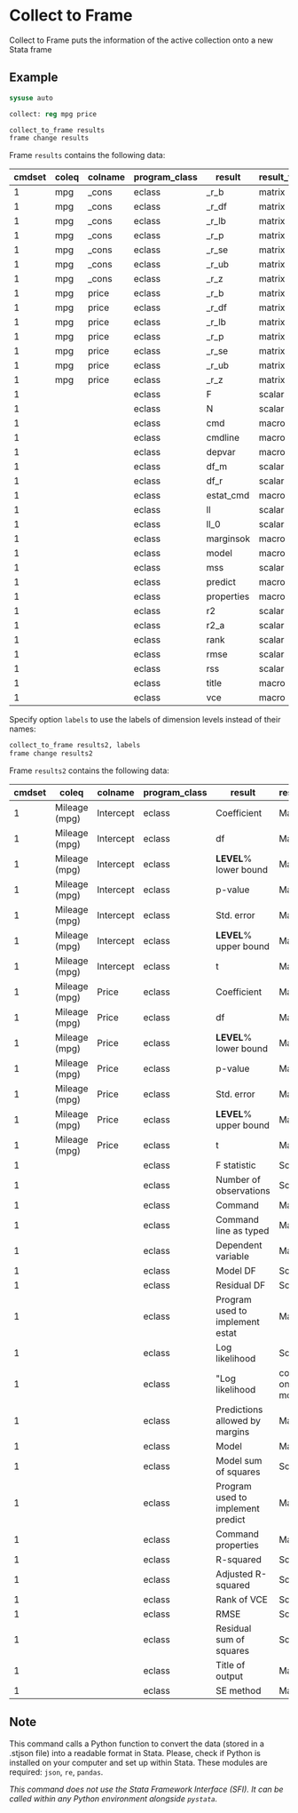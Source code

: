 # Collect to Frame
Collect to Frame puts the information of the active collection onto a new Stata frame


## Example

```stata
sysuse auto

collect: reg mpg price

collect_to_frame results
frame change results
```

Frame `results` contains the following data:

cmdset|coleq|colname|program_class|result|result_type|value
--|--|--|--|--|--|--
1|mpg|_cons|eclass|_r_b|matrix|26.96417352322909
1|mpg|_cons|eclass|_r_df|matrix|72
1|mpg|_cons|eclass|_r_lb|matrix|24.18538092248592
1|mpg|_cons|eclass|_r_p|matrix|3.09403642424e-30
1|mpg|_cons|eclass|_r_se|matrix|1.393952037656927
1|mpg|_cons|eclass|_r_ub|matrix|29.74296612397225
1|mpg|_cons|eclass|_r_z|matrix|19.34368815770215
1|mpg|price|eclass|_r_b|matrix|-.0009191630534643
1|mpg|price|eclass|_r_df|matrix|72
1|mpg|price|eclass|_r_lb|matrix|-.0013262608947075
1|mpg|price|eclass|_r_p|matrix|.0000254613120514
1|mpg|price|eclass|_r_se|matrix|.0002042163438808
1|mpg|price|eclass|_r_ub|matrix|-.000512065212221
1|mpg|price|eclass|_r_z|matrix|-4.500927966866257
1|||eclass|F|scalar|20.25835256291883
1|||eclass|N|scalar|74
1|||eclass|cmd|macro|
1|||eclass|cmdline|macro|
1|||eclass|depvar|macro|
1|||eclass|df_m|scalar|1
1|||eclass|df_r|scalar|72
1|||eclass|estat_cmd|macro|
1|||eclass|ll|scalar|-225.2210496559824
1|||eclass|ll_0|scalar|-234.3943376482347
1|||eclass|marginsok|macro|
1|||eclass|model|macro|
1|||eclass|mss|scalar|536.5418070864664
1|||eclass|predict|macro|
1|||eclass|properties|macro|
1|||eclass|r2|scalar|.2195828561874973
1|||eclass|r2_a|scalar|.2087437291901014
1|||eclass|rank|scalar|2
1|||eclass|rmse|scalar|5.146354767606811
1|||eclass|rss|scalar|1906.917652372993
1|||eclass|title|macro|
1|||eclass|vce|macro|

Specify option `labels` to use the labels of dimension levels instead of their names:

```stata
collect_to_frame results2, labels
frame change results2
```

Frame `results2` contains the following data:

cmdset|coleq|colname|program_class|result|result_type|value
--|--|--|--|--|--|--
1|Mileage (mpg)|Intercept|eclass|Coefficient|Matrix|26.96417352322909
1|Mileage (mpg)|Intercept|eclass|df|Matrix|72
1|Mileage (mpg)|Intercept|eclass|__LEVEL__% lower bound|Matrix|24.18538092248592
1|Mileage (mpg)|Intercept|eclass|p-value|Matrix|3.09403642424e-30
1|Mileage (mpg)|Intercept|eclass|Std. error|Matrix|1.393952037656927
1|Mileage (mpg)|Intercept|eclass|__LEVEL__% upper bound|Matrix|29.74296612397225
1|Mileage (mpg)|Intercept|eclass|t|Matrix|19.34368815770215
1|Mileage (mpg)|Price|eclass|Coefficient|Matrix|-.0009191630534643
1|Mileage (mpg)|Price|eclass|df|Matrix|72
1|Mileage (mpg)|Price|eclass|__LEVEL__% lower bound|Matrix|-.0013262608947075
1|Mileage (mpg)|Price|eclass|p-value|Matrix|.0000254613120514
1|Mileage (mpg)|Price|eclass|Std. error|Matrix|.0002042163438808
1|Mileage (mpg)|Price|eclass|__LEVEL__% upper bound|Matrix|-.000512065212221
1|Mileage (mpg)|Price|eclass|t|Matrix|-4.500927966866257
1|||eclass|F statistic|Scalar|20.25835256291883
1|||eclass|Number of observations|Scalar|74
1|||eclass|Command|Macro|
1|||eclass|Command line as typed|Macro|
1|||eclass|Dependent variable|Macro|
1|||eclass|Model DF|Scalar|1
1|||eclass|Residual DF|Scalar|72
1|||eclass|Program used to implement estat|Macro|
1|||eclass|Log likelihood|Scalar|-225.2210496559824
1|||eclass|"Log likelihood| constant-only model"|Scalar|-234.3943376482347
1|||eclass|Predictions allowed by margins|Macro|
1|||eclass|Model|Macro|
1|||eclass|Model sum of squares|Scalar|536.5418070864664
1|||eclass|Program used to implement predict|Macro|
1|||eclass|Command properties|Macro|
1|||eclass|R-squared|Scalar|.2195828561874973
1|||eclass|Adjusted R-squared|Scalar|.2087437291901014
1|||eclass|Rank of VCE|Scalar|2
1|||eclass|RMSE|Scalar|5.146354767606811
1|||eclass|Residual sum of squares|Scalar|1906.917652372993
1|||eclass|Title of output|Macro|
1|||eclass|SE method|Macro|

## Note
This command calls a Python function to convert the data (stored in a .stjson file) into a readable format in Stata.
Please, check if Python is installed on your computer and set up within Stata. These modules are required: `json`, `re`, `pandas`.

*This command does not use the Stata Framework Interface (SFI). It can be called within any Python environment alongside `pystata`.*
